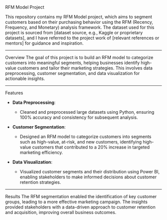 RFM Model Project

This repository contains my RFM Model project, which aims to segment customers based on their purchasing behavior using the RFM (Recency, Frequency, and Monetary) analysis framework. The dataset used for this project is sourced from [dataset source, e.g., Kaggle or proprietary datasets], and I have referred to the project work of [relevant references or mentors] for guidance and inspiration.

---

Overview
The goal of this project is to build an RFM model to categorize customers into meaningful segments, helping businesses identify high-value customers and tailor their marketing strategies. This involves data preprocessing, customer segmentation, and data visualization for actionable insights.  

---

Features  
- **Data Preprocessing**:  
  - Cleaned and preprocessed large datasets using Python, ensuring 100% accuracy and consistency for subsequent analysis.  
 
- **Customer Segmentation**:  
  - Designed an RFM model to categorize customers into segments such as high-value, at-risk, and new customers, identifying high-value customers that contributed to a 20% increase in targeted marketing efficiency.  

- **Data Visualization**:  
  - Visualized customer segments and their distribution using Power BI, enabling stakeholders to make informed decisions about customer retention strategies.  

---

Results
The RFM segmentation enabled the identification of key customer groups, leading to a more effective marketing campaign. The insights provided stakeholders with a data-driven approach to customer retention and acquisition, improving overall business outcomes.  

